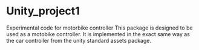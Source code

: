 # Unity_project1
Experimental code for motorbike controller
This package is designed to be used as a motobike controller. It is implemented in the exact same way as the car controller from the unity standard assets package.
